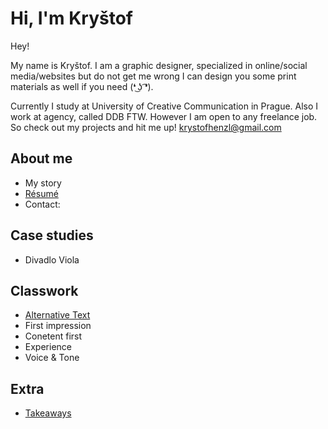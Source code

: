 # Hi, I'm Kryštof

Hey!

My name is Kryštof. I am a graphic designer, specialized in online/social media/websites but do not get me wrong I can design you some print materials as well if you need (❛ ͜ʖ ͡❛).

Currently I study at University of Creative Communication in Prague. Also I work at agency, called DDB FTW. However I am open to any freelance job.  So check out my projects and hit me up! krystofhenzl@gmail.com


## About me

- My story
- [Résumé](04-experience/index.md)
- Contact:

## Case studies

- Divadlo Viola

## Classwork

- [Alternative Text](01-alternative-text/index.md)
- First impression
- Conetent first
- Experience
- Voice & Tone

## Extra

- [Takeaways](takeaways/index.md)
